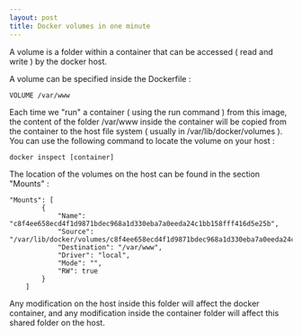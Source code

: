 ```yaml
---
layout: post
title: Docker volumes in one minute
---
```


A volume is a folder within a container that can be accessed ( read and write ) by the docker host.

A volume can be specified inside the Dockerfile :

```docker
VOLUME /var/www
```

Each time we "run" a container ( using the run command ) from this image, the content of the folder /var/www inside the container will be copied from the container to the host file system ( usually in /var/lib/docker/volumes ). You can use the following command to locate the volume on your host :

```
docker inspect [container]
```

The location of the volumes on the host can be found in the section "Mounts" :

```
"Mounts": [
        {
            "Name": "c8f4ee658ecd4f1d9871bdec968a1d330eba7a0eeda24c1bb158fff416d5e25b",
            "Source": "/var/lib/docker/volumes/c8f4ee658ecd4f1d9871bdec968a1d330eba7a0eeda24c1bb158fff416d5e25b/_data",
            "Destination": "/var/www",
            "Driver": "local",
            "Mode": "",
            "RW": true
        }
    ]
```

Any modification on the host inside this folder will affect the docker container, and any modification inside the container folder will affect this shared folder on the host.
